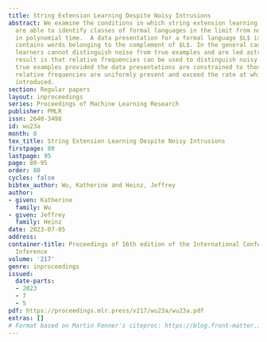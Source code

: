 ```yaml
---
title: String Extension Learning Despite Noisy Intrusions
abstract: We examine the conditions in which string extension learning algorithms
  are able to identify classes of formal languages in the limit from noisy data presentations
  in polynomial time.  A data presentation for a formal language $L$ is noisy if it
  contains words belonging to the complement of $L$. In the general case, string extensions
  learners cannot distinguish noise from true examples and are led astray. The main
  result is that relative frequencies can be used to distinguish noisy examples from
  true examples provided the data presentations are constrained to those in which
  relative frequencies are uniformly present and exceed the rate at which noise is
  introduced.
section: Regular papers
layout: inproceedings
series: Proceedings of Machine Learning Research
publisher: PMLR
issn: 2640-3498
id: wu23a
month: 0
tex_title: String Extension Learning Despite Noisy Intrusions
firstpage: 80
lastpage: 95
page: 80-95
order: 80
cycles: false
bibtex_author: Wu, Katherine and Heinz, Jeffrey
author:
- given: Katherine
  family: Wu
- given: Jeffrey
  family: Heinz
date: 2023-07-05
address:
container-title: Proceedings of 16th edition of the International Conference on Grammatical
  Inference
volume: '217'
genre: inproceedings
issued:
  date-parts:
  - 2023
  - 7
  - 5
pdf: https://proceedings.mlr.press/v217/wu23a/wu23a.pdf
extras: []
# Format based on Martin Fenner's citeproc: https://blog.front-matter.io/posts/citeproc-yaml-for-bibliographies/
---
```

